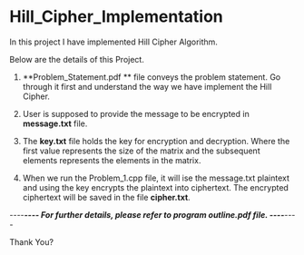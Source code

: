 # Hill_Cipher_Implementation
In this project I have implemented Hill Cipher Algorithm. 

Below are the details of this Project.

1. **Problem_Statement.pdf ** file conveys the problem statement. Go through it first and understand the way we have implement the Hill Cipher.
   
2. User is supposed to provide the message to be encrypted in **message.txt** file.
  
3. The **key.txt** file holds the key for encryption and decryption. Where the first value represents the size of the matrix and the subsequent elements represents the elements in the matrix.
   
4. When we run the Problem_1.cpp file, it will ise the message.txt plaintext and using the key encrypts the plaintext into ciphertext. The encrypted ciphertext will be saved in the file **cipher.txt**. 

----***----        For further details, please refer to **program outline.pdf** file.      ----***----

Thank You?
